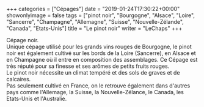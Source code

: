 +++
categories = ["Cépages"]
date = "2019-01-24T17:30:22+00:00"
showonlyimage = false
tags = ["pinot noir", "Bourgogne", "Alsace", "Loire", "Sancerre", "Champagne", "Allemagne", "Suisse", "Nouvelle-Zélande", "Canada", "Etats-Unis"]
title = "Le pinot noir"
writer = "LeChaps"
+++

Cépage noir.  
Unique cépage utilisé pour les grands vins rouges de Bourgogne, le pinot noir est également cultivé sur les bords de la Loire (Sancerre), en Alsace et en Champagne où il entre en composition des assemblages. Ce Cépage est très réputé pour sa finesse et ses arômes de petits fruits rouges.  
Le pinot noir nécessite un climat tempéré et des sols de graves et de calcaires.  
Pas seulement cultivé en France, on le retrouve également dans d'autres pays comme l'Allemage, la Suisse, la Nouvelle-Zélance, le Canada, les Etats-Unis et l'Australie.